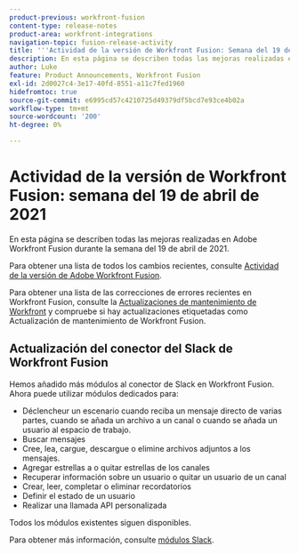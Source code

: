 ```yaml
---
product-previous: workfront-fusion
content-type: release-notes
product-area: workfront-integrations
navigation-topic: fusion-release-activity
title: '''Actividad de la versión de Workfront Fusion: Semana del 19 de abril de 2021"'
description: En esta página se describen todas las mejoras realizadas en Adobe Workfront Fusion durante la semana del 19 de abril de 2021.
author: Luke
feature: Product Announcements, Workfront Fusion
exl-id: 2d0027c4-3e17-40fd-8551-a11c7fed1960
hidefromtoc: true
source-git-commit: e6995cd57c4210725d49379df5bcd7e93ce4b02a
workflow-type: tm+mt
source-wordcount: '200'
ht-degree: 0%

---
```


# Actividad de la versión de Workfront Fusion: semana del 19 de abril de 2021

En esta página se describen todas las mejoras realizadas en Adobe Workfront Fusion durante la semana del 19 de abril de 2021.

Para obtener una lista de todos los cambios recientes, consulte [Actividad de la versión de Adobe Workfront Fusion](../../../product-announcements/product-releases/fusion-release-activity/fusion-release-activity.md).

Para obtener una lista de las correcciones de errores recientes en Workfront Fusion, consulte la [Actualizaciones de mantenimiento de Workfront](https://experienceleague.adobe.com/docs/workfront-known-issues/releases/current-updates.html) y compruebe si hay actualizaciones etiquetadas como Actualización de mantenimiento de Workfront Fusion.

## Actualización del conector del Slack de Workfront Fusion

Hemos añadido más módulos al conector de Slack en Workfront Fusion. Ahora puede utilizar módulos dedicados para:

* Déclencheur un escenario cuando reciba un mensaje directo de varias partes, cuando se añada un archivo a un canal o cuando se añada un usuario al espacio de trabajo.
* Buscar mensajes
* Cree, lea, cargue, descargue o elimine archivos adjuntos a los mensajes.
* Agregar estrellas a o quitar estrellas de los canales
* Recuperar información sobre un usuario o quitar un usuario de un canal
* Crear, leer, completar o eliminar recordatorios
* Definir el estado de un usuario
* Realizar una llamada API personalizada

Todos los módulos existentes siguen disponibles.

Para obtener más información, consulte [módulos Slack](../../../workfront-fusion/apps-and-their-modules/slack-modules.md).
